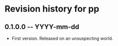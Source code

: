 # Revision history for pp

## 0.1.0.0  -- YYYY-mm-dd

* First version. Released on an unsuspecting world.
